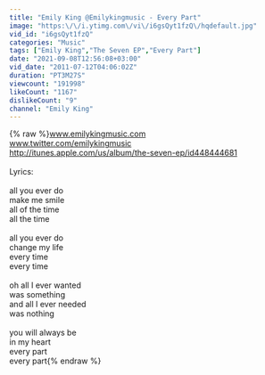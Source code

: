 ```yaml
---
title: "Emily King @Emilykingmusic - Every Part"
image: "https:\/\/i.ytimg.com\/vi\/i6gsQyt1fzQ\/hqdefault.jpg"
vid_id: "i6gsQyt1fzQ"
categories: "Music"
tags: ["Emily King","The Seven EP","Every Part"]
date: "2021-09-08T12:56:08+03:00"
vid_date: "2011-07-12T04:06:02Z"
duration: "PT3M27S"
viewcount: "191998"
likeCount: "1167"
dislikeCount: "9"
channel: "Emily King"
---
```

{% raw %}www.emilykingmusic.com<br />www.twitter.com/emilykingmusic<br /><a rel="nofollow" target="blank" href="http://itunes.apple.com/us/album/the-seven-ep/id448444681">http://itunes.apple.com/us/album/the-seven-ep/id448444681</a><br /><br />Lyrics:<br /><br />all you ever do <br />make me smile <br />all of the time <br />all the time <br /><br />all you ever do <br />change my life <br />every time <br />every time <br /><br />oh all I ever wanted <br />was something <br />and all I ever needed <br />was nothing <br /><br />you will always be <br />in my heart <br />every part <br />every part{% endraw %}
